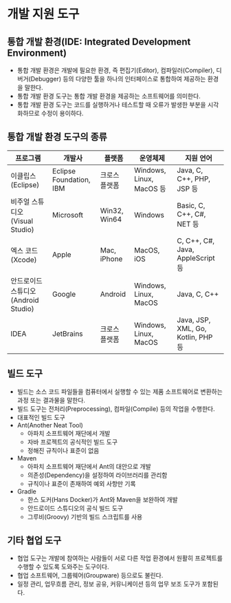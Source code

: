 # 개발 지원 도구
## 통합 개발 환경(IDE: Integrated Development Environment)
* 통합 개발 환경은 개발에 필요한 환경, 즉 편집기(Editor), 컴파일러(Compiler), 디버거(Debugger) 등의 다양한 툴을 하나의 인터페이스로 통합하여 제공하는 환경을 말한다.
* 통합 개발 환경 도구는 통합 개발 환경을 제공하는 소프트웨어를 의미한다.
* 통합 개발 환경 도구는 코드를 실행하거나 테스트할 때 오류가 발생한 부분을 시각화하므로 수정이 용이하다.

## 통합 개발 환경 도구의 종류
|프로그램|개발사|플랫폼|운영체제|지원 언어|
|------|---|---|---|---|
|이클립스(Eclipse)|Eclipse Foundation, IBM|크로스 플랫폼|Windows, Linux, MacOS 등|Java, C, C++, PHP, JSP 등|
|비주얼 스튜디오(Visual Studio)|Microsoft|Win32, Win64|Windows|Basic, C, C++, C#, NET 등|
|엑스 코드(Xcode)|Apple|Mac, iPhone|MacOS, iOS|C, C++, C#, Java, AppleScript 등|
|안드로이드 스튜디오(Android Studio)|Google|Android|Windows, Linux, MacOS|Java, C, C++|
|IDEA|JetBrains|크로스 플랫폼|Windows, Linux, MacOS|Java, JSP, XML, Go, Kotlin, PHP 등|

## 빌드 도구
* 빌드는 소스 코드 파일들을 컴퓨터에서 실행할 수 있는 제품 소프트웨어로 변환하는 과정 또는 결과물을 말한다.
* 빌드 도구는 전처리(Preprocessing), 컴파일(Compile) 등의 작업을 수행한다.
* 대표적인 빌드 도구
* Ant(Another Neat Tool)
    * 아파치 소프트웨어 재단에서 개발
    * 자바 프로젝트의 공식적인 빌드 도구
    * 정해진 규칙이나 표준이 없음
* Maven
    * 아파치 소프트웨어 재단에서 Ant의 대안으로 개발
    * 의존성(Dependency)을 설정하여 라이브러리를 관리함
    * 규칙이나 표준이 존재하여 예외 사항만 기록
* Gradle
    * 한스 도커(Hans Docker)가 Ant와 Maven을 보완하여 개발
    * 안드로이드 스튜디오의 공식 빌드 도구
    * 그루비(Groovy) 기반의 빌드 스크립트를 사용

## 기타 협업 도구
* 협업 도구는 개발에 참여하는 사람들이 서로 다른 작업 환경에서 원활히 프로젝트를 수행할 수 있도록 도와주는 도구이다.
* 협업 소프트웨어, 그룹웨어(Groupware) 등으로도 불린다.
* 일정 관리, 업무흐름 관리, 정보 공유, 커뮤니케이션 등의 업무 보조 도구가 포함된다.
